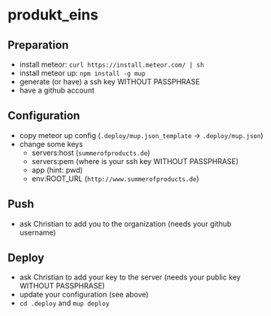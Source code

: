 # produkt_eins

## Preparation
- install meteor: `curl https://install.meteor.com/ | sh`
- install meteor up: `npm install -g mup`
- generate (or have) a ssh key WITHOUT PASSPHRASE
- have a github account

## Configuration
- copy meteor up config (`.deploy/mup.json_template` -> `.deploy/mup.json`)
- change some keys
    - servers:host (`summerofproducts.de`)
    - servers:pem (where is your ssh key WITHOUT PASSPHRASE)
    - app (hint: pwd)
    - env:ROOT_URL (`http://www.summerofproducts.de`)

## Push
- ask Christian to add you to the organization (needs your github username)

## Deploy
- ask Christian to add your key to the server (needs your public key WITHOUT PASSPHRASE)
- update your configuration (see above)
- `cd .deploy` and `mup deploy`

